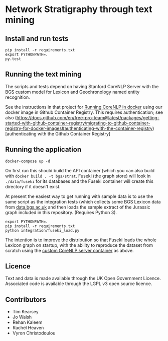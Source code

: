 # Network Stratigraphy through text mining

## Install and run tests

```
pip install -r requirements.txt
export PYTHONPATH=.
py.test
```

## Running the text mining

The scripts and tests depend on having Stanford CoreNLP Server with the BGS custom model for Lexicon and Geochronology named entity recognition.

See the instructions in that project for [Running CoreNLP in docker](https://github.com/BritishGeologicalSurvey/geo-ner-model#running-in-docker) using our docker image in Github Container Registry. This requires authentication; see also (https://docs.github.com/en/free-pro-team@latest/packages/getting-started-with-github-container-registry/migrating-to-github-container-registry-for-docker-images#authenticating-with-the-container-registry)[authenticating with the Github Container Registry]

## Running the application

```
docker-compose up -d
```

On first run this should build the API container (which you can also build with `docker build . -t bgs/strat`.
Fuseki (the graph store) will look in `./data/fuseki` for its databases and the Fuseki container will create this directory if it doesn't exist.

At present the easiest way to get running with sample data is to use the same script as the integration tests (which collects some BGS Lexicon data from [data.bgs.ac.uk](https://data.bgs.ac.uk/) and then loads the sample extract of the Jurassic graph included in this repository. (Requires Python 3).


```
export PYTHONPATH=.
pip install -r requirements.txt
python integration/fuseki_load.py
```

The intention is to improve the distribution so that Fuseki loads the whole Lexicon graph on startup, with the ability to reproduce the dataset from scratch using the [custom CoreNLP server container](https://github.com/BritishGeologicalSurvey/geo-ner-model#running-in-docker) as above.


## Licence

Text and data is made available through the UK Open Government Licence.
Associated code is available through the LGPL v3 open source licence.

## Contributors

* Tim Kearsey
* Jo Walsh
* Rehan Kaleem
* Rachel Heaven
* Vyron Christodoulou
